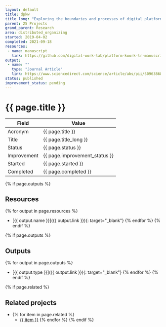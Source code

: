 ```yaml
---
layout: default
title: dpkw
title_long: "Exploring the boundaries and processes of digital platforms for knowledge work: A review of information systems research"
parent: 25 Projects
grand_parent: Research
area: distributed_organizing
started: 2019-04-02
completed: 2021-09-18
resources:
 - name: manuscript
   link: https://github.com/digital-work-lab/platform-kwork-lr-manuscript
output:
 - name: ""
   type: "Journal Article"
   link: https://www.sciencedirect.com/science/article/abs/pii/S096386872100041X
status: published
improvement_status: pending
---
```


# {{ page.title }}

Field               | Value
------------------- | ----------------------------------
Acronym             | {{ page.title }}
Title               | {{ page.title_long }}
Status              | {{ page.status }}
Improvement         | {{ page.improvement_status }}
Started             | {{ page.started }}
Completed           | {{ page.completed }}

{% if page.outputs %}
## Resources

  {% for output in page.resources %}
  - [{{ output.name }}]({{ output.link }}){: target="_blank"}
  {% endfor %}
{% endif %}

{% if page.outputs %}
## Outputs

  {% for output in page.outputs %}
  - [{{ output.type }}]({{ output.link }}){: target="_blank"}
  {% endfor %}
{% endif %}

{% if page.related %}
## Related projects 

- {% for item in page.related %}
  - <a href="{{ item }}">{{ item }}</a>
{% endfor %}
{% endif %}
